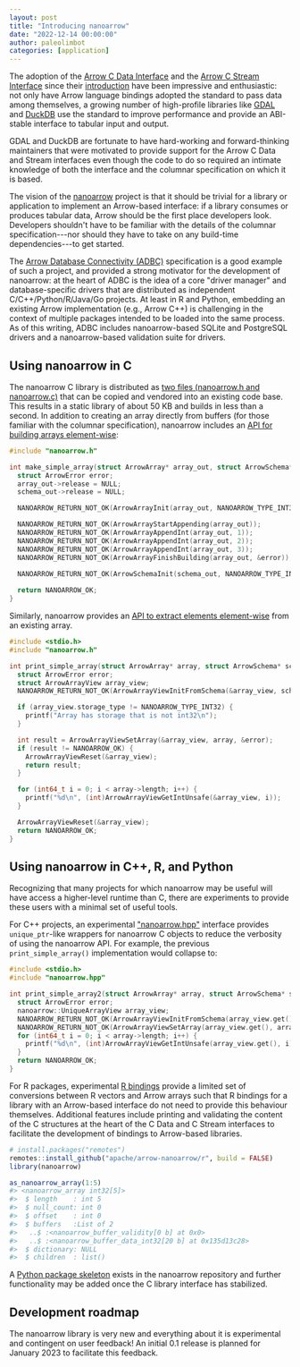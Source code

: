 ```yaml
---
layout: post
title: "Introducing nanoarrow"
date: "2022-12-14 00:00:00"
author: paleolimbot
categories: [application]
---
```

<!--
{% comment %}
Licensed to the Apache Software Foundation (ASF) under one or more
contributor license agreements.  See the NOTICE file distributed with
this work for additional information regarding copyright ownership.
The ASF licenses this file to you under the Apache License, Version 2.0
(the "License"); you may not use this file except in compliance with
the License.  You may obtain a copy of the License at

http://www.apache.org/licenses/LICENSE-2.0

Unless required by applicable law or agreed to in writing, software
distributed under the License is distributed on an "AS IS" BASIS,
WITHOUT WARRANTIES OR CONDITIONS OF ANY KIND, either express or implied.
See the License for the specific language governing permissions and
limitations under the License.
{% endcomment %}
-->

The adoption of the
[Arrow C Data Interface](https://arrow.apache.org/docs/format/CDataInterface.html)
and the [Arrow C Stream Interface](https://arrow.apache.org/docs/format/CStreamInterface.html)
since their
[introduction](https://arrow.apache.org/blog/2020/05/03/introducing-arrow-c-data-interface/)
have been impressive and enthusiastic: not only have Arrow language bindings
adopted the standard to pass data among themselves, a growing number of
high-profile libraries like
[GDAL](https://gdal.org/development/rfc/rfc86_column_oriented_api.html) and
[DuckDB](https://duckdb.org/2021/12/03/duck-arrow.html) use the standard to
improve performance and provide an ABI-stable interface to tabular input and output.

GDAL and DuckDB are fortunate to have hard-working and forward-thinking maintainers
that were motivated to provide support for the Arrow C Data and Stream interfaces
even though the code to do so required an intimate knowledge of both the interface
and the columnar specification on which it is based.

The vision of the [nanoarrow](https://github.com/apache/arrow-nanoarrow) project
is that it should be trivial for a library or application to implement an Arrow-based
interface: if a library consumes or produces tabular data, Arrow should be the
first place developers look. Developers shouldn't have to be familiar with the
details of the columnar specification---nor should they have to take on any
build-time dependencies---to get started.

The [Arrow Database Connectivity (ADBC)](https://arrow.apache.org/docs/format/ADBC.html)
specification is a good example of such a project, and provided a strong
motivator for the development of nanoarrow: at the heart of ADBC is the
idea of a core "driver manager" and database-specific drivers that are distributed
as independent C/C++/Python/R/Java/Go projects. At least in R and Python,
embedding an existing Arrow implementation (e.g., Arrow C++) is challenging
in the context of multiple packages intended to be loaded into the same process.
As of this writing, ADBC includes nanoarrow-based SQLite and PostgreSQL drivers
and a nanoarrow-based validation suite for drivers.

## Using nanoarrow in C

The nanoarrow C library is distributed as
[two files (nanoarrow.h and nanoarrow.c)](https://github.com/apache/arrow-nanoarrow/tree/main/dist)
that can be copied and vendored into an existing code base. This results in
a static library of about 50  KB and builds in less than a second. In addition to
creating an array directly from buffers (for those familiar with the columnar
specification), nanoarrow includes an
[API for building arrays element-wise](https://apache.github.io/arrow-nanoarrow/dev/c.html#creating-arrays):

```c
#include "nanoarrow.h"

int make_simple_array(struct ArrowArray* array_out, struct ArrowSchema* schema_out) {
  struct ArrowError error;
  array_out->release = NULL;
  schema_out->release = NULL;

  NANOARROW_RETURN_NOT_OK(ArrowArrayInit(array_out, NANOARROW_TYPE_INT32));

  NANOARROW_RETURN_NOT_OK(ArrowArrayStartAppending(array_out));
  NANOARROW_RETURN_NOT_OK(ArrowArrayAppendInt(array_out, 1));
  NANOARROW_RETURN_NOT_OK(ArrowArrayAppendInt(array_out, 2));
  NANOARROW_RETURN_NOT_OK(ArrowArrayAppendInt(array_out, 3));
  NANOARROW_RETURN_NOT_OK(ArrowArrayFinishBuilding(array_out, &error));
  
  NANOARROW_RETURN_NOT_OK(ArrowSchemaInit(schema_out, NANOARROW_TYPE_INT32));

  return NANOARROW_OK;
}
```

Similarly, nanoarrow provides an
[API to extract elements element-wise](https://apache.github.io/arrow-nanoarrow/dev/c.html#reading-arrays)
from an existing array.

```c
#include <stdio.h>
#include "nanoarrow.h"

int print_simple_array(struct ArrowArray* array, struct ArrowSchema* schema) {
  struct ArrowError error;
  struct ArrowArrayView array_view;
  NANOARROW_RETURN_NOT_OK(ArrowArrayViewInitFromSchema(&array_view, schema, &error));

  if (array_view.storage_type != NANOARROW_TYPE_INT32) {
    printf("Array has storage that is not int32\n");
  }

  int result = ArrowArrayViewSetArray(&array_view, array, &error);
  if (result != NANOARROW_OK) {
    ArrowArrayViewReset(&array_view);
    return result;
  }

  for (int64_t i = 0; i < array->length; i++) {
    printf("%d\n", (int)ArrowArrayViewGetIntUnsafe(&array_view, i));
  }

  ArrowArrayViewReset(&array_view);
  return NANOARROW_OK;
}
```

## Using nanoarrow in C++, R, and Python

Recognizing that many projects for which nanoarrow may be useful will have
access a higher-level runtime than C, there are experiments to provide
these users with a minimal set of useful tools.

For C++ projects, an experimental
["nanoarrow.hpp"](https://apache.github.io/arrow-nanoarrow/dev/cpp.html)
interface provides `unique_ptr`-like wrappers for nanoarrow C objects to
reduce the verbosity of using the nanoarrow API. For example, the previous
`print_simple_array()` implementation would collapse to:

```cpp
#include <stdio.h>
#include "nanoarrow.hpp"

int print_simple_array2(struct ArrowArray* array, struct ArrowSchema* schema) {
  struct ArrowError error;
  nanoarrow::UniqueArrayView array_view;
  NANOARROW_RETURN_NOT_OK(ArrowArrayViewInitFromSchema(array_view.get(), schema, &error));
  NANOARROW_RETURN_NOT_OK(ArrowArrayViewSetArray(array_view.get(), array, &error));
  for (int64_t i = 0; i < array->length; i++) {
    printf("%d\n", (int)ArrowArrayViewGetIntUnsafe(array_view.get(), i));
  }
  return NANOARROW_OK;
}
```

For R packages, experimental
[R bindings](https://apache.github.io/arrow-nanoarrow/dev/r/index.html) provide
a limited set of conversions between R vectors and Arrow arrays such that
R bindings for a library with an Arrow-based interface do not need to provide
this behaviour themselves. Additional features include printing and validating
the content of the C structures at the heart of the C Data and C Stream
interfaces to facilitate the development of bindings to Arrow-based libraries.

```r
# install.packages("remotes")
remotes::install_github("apache/arrow-nanoarrow/r", build = FALSE)
library(nanoarrow)

as_nanoarrow_array(1:5)
#> <nanoarrow_array int32[5]>
#>  $ length    : int 5
#>  $ null_count: int 0
#>  $ offset    : int 0
#>  $ buffers   :List of 2
#>   ..$ :<nanoarrow_buffer_validity[0 b] at 0x0>
#>   ..$ :<nanoarrow_buffer_data_int32[20 b] at 0x135d13c28>
#>  $ dictionary: NULL
#>  $ children  : list()
```

A [Python package skeleton](https://github.com/apache/arrow-nanoarrow/tree/main/python)
exists in the nanoarrow repository and further functionality may be added once
the C library interface has stabilized.

## Development roadmap

The nanoarrow library is very new and everything about it is experimental
and contingent on user feedback! An initial 0.1 release is planned for January 2023
to facilitate this feedback.
